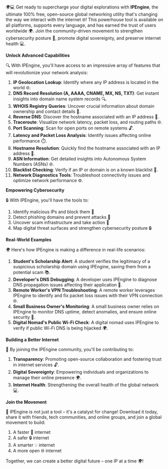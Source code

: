 🌍💻 Get ready to supercharge your digital explorations with **IPEngine**, the ultimate 100% free, open-source global networking utility that's changing the way we interact with the internet 🌐! This powerhouse tool is available on all platforms, supports every language, and has earned the trust of users worldwide 🌍. Join the community-driven movement to strengthen cybersecurity posture 🔐, promote digital sovereignty, and preserve internet health 💻.

**Unlock Advanced Capabilities**

🔍 With IPEngine, you'll have access to an impressive array of features that will revolutionize your network analysis:

1.  **IP Geolocation Lookup**: Identify where any IP address is located in the world 🌐.
2.  **DNS Record Resolution (A, AAAA, CNAME, MX, NS, TXT)**: Get instant insights into domain name system records 🔍.
3.  **WHOIS Registry Queries**: Uncover crucial information about domain ownership and contact details 💼.
4.  **Reverse DNS**: Discover the hostname associated with an IP address 🔄.
5.  **Traceroute**: Visualize network latency, packet loss, and routing paths 🌐.
6.  **Port Scanning**: Scan for open ports on remote systems 🔓.
7.  **Latency and Packet Loss Analysis**: Identify issues affecting online performance ⏱️.
8.  **Hostname Resolution**: Quickly find the hostname associated with an IP address 🔄.
9.  **ASN Information**: Get detailed insights into Autonomous System Numbers (ASNs) 🌐.
10. **Blacklist Checking**: Verify if an IP or domain is on a known blacklist 🔴.
11. **Network Diagnostics Tools**: Troubleshoot connectivity issues and optimize network performance ⚙️.

**Empowering Cybersecurity**

🔒 With IPEngine, you'll have the tools to:

1.  Identify malicious IPs and block them 🚫
2.  Detect phishing domains and prevent attacks 🔴
3.  Uncover scam infrastructure and take action 💼
4.  Map digital threat surfaces and strengthen cybersecurity posture 🔒

**Real-World Examples**

🌍 Here's how IPEngine is making a difference in real-life scenarios:

1.  **Student's Scholarship Alert**: A student verifies the legitimacy of a suspicious scholarship domain using IPEngine, saving them from a potential scam 📚.
2.  **Developer's DNS Debugging**: A developer uses IPEngine to diagnose DNS propagation issues affecting their application 🔧.
3.  **Remote Worker's VPN Troubleshooting**: A remote worker leverages IPEngine to identify and fix packet loss issues with their VPN connection 🌐.
4.  **Small Business Owner's Monitoring**: A small business owner relies on IPEngine to monitor DNS uptime, detect anomalies, and ensure online security 💼.
5.  **Digital Nomad's Public Wi-Fi Check**: A digital nomad uses IPEngine to verify if public Wi-Fi DNS is being hijacked 🌍.

**Building a Better Internet**

🚀 By joining the IPEngine community, you'll be contributing to:

1.  **Transparency**: Promoting open-source collaboration and fostering trust in internet services 🔓.
2.  **Digital Sovereignty**: Empowering individuals and organizations to manage their online presence 🌍.
3.  **Internet Health**: Strengthening the overall health of the global network 💻.

**Join the Movement**

👥 IPEngine is not just a tool – it's a catalyst for change! Download it today, share it with friends, tech communities, and online groups, and join a global movement to build:

1.  A faster 🚀 internet
2.  A safer 🔒 internet
3.  A smarter 💡 internet
4.  A more open 🌐 internet

Together, we can create a better digital future – one IP at a time 🌍!